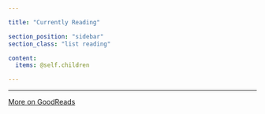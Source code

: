 ```yaml
---

title: "Currently Reading"

section_position: "sidebar"
section_class: "list reading"

content:
  items: @self.children

---
```

<hr />
<p>
    <a class="more-link" href="https://www.goodreads.com/review/list/64620959?order=a&shelf=to-read&sort=position" target="_blank">
        <i class="fa fa-external-link"></i>
        More on GoodReads
    </a>
</p>
